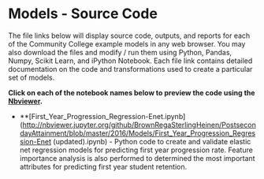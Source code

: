 # Models - Source Code
The file links below will display source code, outputs, and reports for each of the Community College example models in any web browser.  You may also download the files and modify / run them using Python, Pandas, Numpy, Scikit Learn, and iPython Notebook.  Each file link contains detailed documentation on the code and transformations used to create a particular set of models.     

**Click on each of the notebook names below to preview the code using the [Nbviewer](nbviewer.jupyter.org).**  
* **[First_Year_Progression_Regression-Enet.ipynb](http://nbviewer.jupyter.org/github/BrownRegaSterlingHeinen/PostsecondayAttainment/blob/master/2016/Models/First_Year_Progression_Regression-Enet (updated).ipynb) - Python code to create and validate elastic net regression models for predicting first year progression rate.  Feature importance analysis is also performed to determined the most important attributes for predicting first year student retention.  

